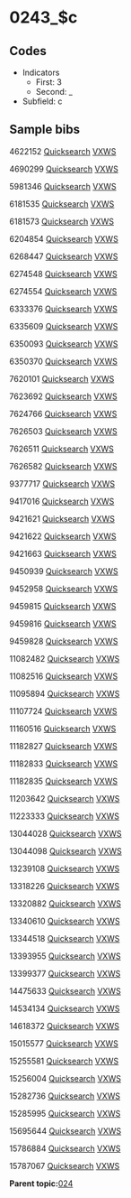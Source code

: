 # 0243\_$c

## Codes

-   Indicators
    -   First: 3
    -   Second: \_
-   Subfield: c

## Sample bibs

4622152 [Quicksearch](https://search.library.yale.edu/catalog/4622152) [VXWS](http://prodorbis.library.yale.edu:7014/vxws/GetHoldingsService?bibId=4622152)

4690299 [Quicksearch](https://search.library.yale.edu/catalog/4690299) [VXWS](http://prodorbis.library.yale.edu:7014/vxws/GetHoldingsService?bibId=4690299)

5981346 [Quicksearch](https://search.library.yale.edu/catalog/5981346) [VXWS](http://prodorbis.library.yale.edu:7014/vxws/GetHoldingsService?bibId=5981346)

6181535 [Quicksearch](https://search.library.yale.edu/catalog/6181535) [VXWS](http://prodorbis.library.yale.edu:7014/vxws/GetHoldingsService?bibId=6181535)

6181573 [Quicksearch](https://search.library.yale.edu/catalog/6181573) [VXWS](http://prodorbis.library.yale.edu:7014/vxws/GetHoldingsService?bibId=6181573)

6204854 [Quicksearch](https://search.library.yale.edu/catalog/6204854) [VXWS](http://prodorbis.library.yale.edu:7014/vxws/GetHoldingsService?bibId=6204854)

6268447 [Quicksearch](https://search.library.yale.edu/catalog/6268447) [VXWS](http://prodorbis.library.yale.edu:7014/vxws/GetHoldingsService?bibId=6268447)

6274548 [Quicksearch](https://search.library.yale.edu/catalog/6274548) [VXWS](http://prodorbis.library.yale.edu:7014/vxws/GetHoldingsService?bibId=6274548)

6274554 [Quicksearch](https://search.library.yale.edu/catalog/6274554) [VXWS](http://prodorbis.library.yale.edu:7014/vxws/GetHoldingsService?bibId=6274554)

6333376 [Quicksearch](https://search.library.yale.edu/catalog/6333376) [VXWS](http://prodorbis.library.yale.edu:7014/vxws/GetHoldingsService?bibId=6333376)

6335609 [Quicksearch](https://search.library.yale.edu/catalog/6335609) [VXWS](http://prodorbis.library.yale.edu:7014/vxws/GetHoldingsService?bibId=6335609)

6350093 [Quicksearch](https://search.library.yale.edu/catalog/6350093) [VXWS](http://prodorbis.library.yale.edu:7014/vxws/GetHoldingsService?bibId=6350093)

6350370 [Quicksearch](https://search.library.yale.edu/catalog/6350370) [VXWS](http://prodorbis.library.yale.edu:7014/vxws/GetHoldingsService?bibId=6350370)

7620101 [Quicksearch](https://search.library.yale.edu/catalog/7620101) [VXWS](http://prodorbis.library.yale.edu:7014/vxws/GetHoldingsService?bibId=7620101)

7623692 [Quicksearch](https://search.library.yale.edu/catalog/7623692) [VXWS](http://prodorbis.library.yale.edu:7014/vxws/GetHoldingsService?bibId=7623692)

7624766 [Quicksearch](https://search.library.yale.edu/catalog/7624766) [VXWS](http://prodorbis.library.yale.edu:7014/vxws/GetHoldingsService?bibId=7624766)

7626503 [Quicksearch](https://search.library.yale.edu/catalog/7626503) [VXWS](http://prodorbis.library.yale.edu:7014/vxws/GetHoldingsService?bibId=7626503)

7626511 [Quicksearch](https://search.library.yale.edu/catalog/7626511) [VXWS](http://prodorbis.library.yale.edu:7014/vxws/GetHoldingsService?bibId=7626511)

7626582 [Quicksearch](https://search.library.yale.edu/catalog/7626582) [VXWS](http://prodorbis.library.yale.edu:7014/vxws/GetHoldingsService?bibId=7626582)

9377717 [Quicksearch](https://search.library.yale.edu/catalog/9377717) [VXWS](http://prodorbis.library.yale.edu:7014/vxws/GetHoldingsService?bibId=9377717)

9417016 [Quicksearch](https://search.library.yale.edu/catalog/9417016) [VXWS](http://prodorbis.library.yale.edu:7014/vxws/GetHoldingsService?bibId=9417016)

9421621 [Quicksearch](https://search.library.yale.edu/catalog/9421621) [VXWS](http://prodorbis.library.yale.edu:7014/vxws/GetHoldingsService?bibId=9421621)

9421622 [Quicksearch](https://search.library.yale.edu/catalog/9421622) [VXWS](http://prodorbis.library.yale.edu:7014/vxws/GetHoldingsService?bibId=9421622)

9421663 [Quicksearch](https://search.library.yale.edu/catalog/9421663) [VXWS](http://prodorbis.library.yale.edu:7014/vxws/GetHoldingsService?bibId=9421663)

9450939 [Quicksearch](https://search.library.yale.edu/catalog/9450939) [VXWS](http://prodorbis.library.yale.edu:7014/vxws/GetHoldingsService?bibId=9450939)

9452958 [Quicksearch](https://search.library.yale.edu/catalog/9452958) [VXWS](http://prodorbis.library.yale.edu:7014/vxws/GetHoldingsService?bibId=9452958)

9459815 [Quicksearch](https://search.library.yale.edu/catalog/9459815) [VXWS](http://prodorbis.library.yale.edu:7014/vxws/GetHoldingsService?bibId=9459815)

9459816 [Quicksearch](https://search.library.yale.edu/catalog/9459816) [VXWS](http://prodorbis.library.yale.edu:7014/vxws/GetHoldingsService?bibId=9459816)

9459828 [Quicksearch](https://search.library.yale.edu/catalog/9459828) [VXWS](http://prodorbis.library.yale.edu:7014/vxws/GetHoldingsService?bibId=9459828)

11082482 [Quicksearch](https://search.library.yale.edu/catalog/11082482) [VXWS](http://prodorbis.library.yale.edu:7014/vxws/GetHoldingsService?bibId=11082482)

11082516 [Quicksearch](https://search.library.yale.edu/catalog/11082516) [VXWS](http://prodorbis.library.yale.edu:7014/vxws/GetHoldingsService?bibId=11082516)

11095894 [Quicksearch](https://search.library.yale.edu/catalog/11095894) [VXWS](http://prodorbis.library.yale.edu:7014/vxws/GetHoldingsService?bibId=11095894)

11107724 [Quicksearch](https://search.library.yale.edu/catalog/11107724) [VXWS](http://prodorbis.library.yale.edu:7014/vxws/GetHoldingsService?bibId=11107724)

11160516 [Quicksearch](https://search.library.yale.edu/catalog/11160516) [VXWS](http://prodorbis.library.yale.edu:7014/vxws/GetHoldingsService?bibId=11160516)

11182827 [Quicksearch](https://search.library.yale.edu/catalog/11182827) [VXWS](http://prodorbis.library.yale.edu:7014/vxws/GetHoldingsService?bibId=11182827)

11182833 [Quicksearch](https://search.library.yale.edu/catalog/11182833) [VXWS](http://prodorbis.library.yale.edu:7014/vxws/GetHoldingsService?bibId=11182833)

11182835 [Quicksearch](https://search.library.yale.edu/catalog/11182835) [VXWS](http://prodorbis.library.yale.edu:7014/vxws/GetHoldingsService?bibId=11182835)

11203642 [Quicksearch](https://search.library.yale.edu/catalog/11203642) [VXWS](http://prodorbis.library.yale.edu:7014/vxws/GetHoldingsService?bibId=11203642)

11223333 [Quicksearch](https://search.library.yale.edu/catalog/11223333) [VXWS](http://prodorbis.library.yale.edu:7014/vxws/GetHoldingsService?bibId=11223333)

13044028 [Quicksearch](https://search.library.yale.edu/catalog/13044028) [VXWS](http://prodorbis.library.yale.edu:7014/vxws/GetHoldingsService?bibId=13044028)

13044098 [Quicksearch](https://search.library.yale.edu/catalog/13044098) [VXWS](http://prodorbis.library.yale.edu:7014/vxws/GetHoldingsService?bibId=13044098)

13239108 [Quicksearch](https://search.library.yale.edu/catalog/13239108) [VXWS](http://prodorbis.library.yale.edu:7014/vxws/GetHoldingsService?bibId=13239108)

13318226 [Quicksearch](https://search.library.yale.edu/catalog/13318226) [VXWS](http://prodorbis.library.yale.edu:7014/vxws/GetHoldingsService?bibId=13318226)

13320882 [Quicksearch](https://search.library.yale.edu/catalog/13320882) [VXWS](http://prodorbis.library.yale.edu:7014/vxws/GetHoldingsService?bibId=13320882)

13340610 [Quicksearch](https://search.library.yale.edu/catalog/13340610) [VXWS](http://prodorbis.library.yale.edu:7014/vxws/GetHoldingsService?bibId=13340610)

13344518 [Quicksearch](https://search.library.yale.edu/catalog/13344518) [VXWS](http://prodorbis.library.yale.edu:7014/vxws/GetHoldingsService?bibId=13344518)

13393955 [Quicksearch](https://search.library.yale.edu/catalog/13393955) [VXWS](http://prodorbis.library.yale.edu:7014/vxws/GetHoldingsService?bibId=13393955)

13399377 [Quicksearch](https://search.library.yale.edu/catalog/13399377) [VXWS](http://prodorbis.library.yale.edu:7014/vxws/GetHoldingsService?bibId=13399377)

14475633 [Quicksearch](https://search.library.yale.edu/catalog/14475633) [VXWS](http://prodorbis.library.yale.edu:7014/vxws/GetHoldingsService?bibId=14475633)

14534134 [Quicksearch](https://search.library.yale.edu/catalog/14534134) [VXWS](http://prodorbis.library.yale.edu:7014/vxws/GetHoldingsService?bibId=14534134)

14618372 [Quicksearch](https://search.library.yale.edu/catalog/14618372) [VXWS](http://prodorbis.library.yale.edu:7014/vxws/GetHoldingsService?bibId=14618372)

15015577 [Quicksearch](https://search.library.yale.edu/catalog/15015577) [VXWS](http://prodorbis.library.yale.edu:7014/vxws/GetHoldingsService?bibId=15015577)

15255581 [Quicksearch](https://search.library.yale.edu/catalog/15255581) [VXWS](http://prodorbis.library.yale.edu:7014/vxws/GetHoldingsService?bibId=15255581)

15256004 [Quicksearch](https://search.library.yale.edu/catalog/15256004) [VXWS](http://prodorbis.library.yale.edu:7014/vxws/GetHoldingsService?bibId=15256004)

15282736 [Quicksearch](https://search.library.yale.edu/catalog/15282736) [VXWS](http://prodorbis.library.yale.edu:7014/vxws/GetHoldingsService?bibId=15282736)

15285995 [Quicksearch](https://search.library.yale.edu/catalog/15285995) [VXWS](http://prodorbis.library.yale.edu:7014/vxws/GetHoldingsService?bibId=15285995)

15695644 [Quicksearch](https://search.library.yale.edu/catalog/15695644) [VXWS](http://prodorbis.library.yale.edu:7014/vxws/GetHoldingsService?bibId=15695644)

15786884 [Quicksearch](https://search.library.yale.edu/catalog/15786884) [VXWS](http://prodorbis.library.yale.edu:7014/vxws/GetHoldingsService?bibId=15786884)

15787067 [Quicksearch](https://search.library.yale.edu/catalog/15787067) [VXWS](http://prodorbis.library.yale.edu:7014/vxws/GetHoldingsService?bibId=15787067)

**Parent topic:**[024](../../tags/024/024.md)

